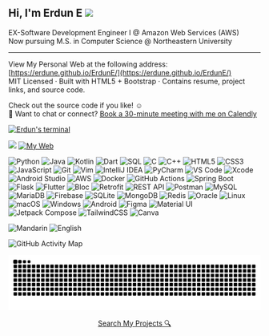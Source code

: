 ## Hi, I'm Erdun E <img src="https://raw.githubusercontent.com/MartinHeinz/MartinHeinz/master/wave.gif" width="30px"> 
EX-Software Development Engineer I @ Amazon Web Services (AWS)  
Now pursuing M.S. in Computer Science @ Northeastern University

---
View My Personal Web at the following address: [https://erdune.github.io/ErdunE/](https://erdune.github.io/ErdunE/)  
MIT Licensed · Built with HTML5 + Bootstrap · Contains resume, project links, and source code. 

Check out the source code if you like! ☺  
📅 Want to chat or connect? [Book a 30-minute meeting with me on Calendly](https://calendly.com/e-e-northeastern/30min)  

[![Erdun's terminal](https://readme-typing-svg.herokuapp.com?font=Fira+Code&duration=2000&pause=1000&color=F7F7F7&background=000000&width=500&lines=Hi+I'm+Erdun;Welcome+to+my+github;Let's+build+something+cool)](https://github.com/ErdunE)

<!-- ![Hello](https://img.shields.io/badge/Hello%20World!-I'm%20Erdun-brightgreen?style=for-the-badge) -->

![](https://komarev.com/ghpvc/?username=ErdunE&style=flat-square)
[![My Web](https://img.shields.io/badge/Portfolio-ErdunE.github.io-informational?style=flat&logo=githubpages&logoColor=white&color=blue)](https://erdune.github.io/ErdunE/)

![Python](https://img.shields.io/badge/Python-3776AB?style=flat&logo=python&logoColor=white)
![Java](https://img.shields.io/badge/Java-007396?style=flat&logo=java&logoColor=white)
![Kotlin](https://img.shields.io/badge/Kotlin-0095D5?style=flat&logo=kotlin&logoColor=white)
![Dart](https://img.shields.io/badge/Dart-0175C2?style=flat&logo=dart&logoColor=white)
![SQL](https://img.shields.io/badge/SQL-4479A1?style=flat&logo=postgresql&logoColor=white)
![C](https://img.shields.io/badge/C-00599C?style=flat&logo=c&logoColor=white)
![C++](https://img.shields.io/badge/C++-00599C?style=flat&logo=cplusplus&logoColor=white)
![HTML5](https://img.shields.io/badge/HTML5-E34F26?style=flat&logo=html5&logoColor=white)
![CSS3](https://img.shields.io/badge/CSS3-1572B6?style=flat&logo=css3&logoColor=white)
![JavaScript](https://img.shields.io/badge/JavaScript-F7DF1E?style=flat&logo=javascript&logoColor=black)
![Git](https://img.shields.io/badge/Git-F05032?style=flat&logo=git&logoColor=white)
![Vim](https://img.shields.io/badge/Vim-019733?style=flat&logo=vim&logoColor=white)
![IntelliJ IDEA](https://img.shields.io/badge/IntelliJ_IDEA-000000?style=flat&logo=intellijidea&logoColor=white)
![PyCharm](https://img.shields.io/badge/PyCharm-000000?style=flat&logo=pycharm&logoColor=white)
![VS Code](https://img.shields.io/badge/VS_Code-007ACC?style=flat&logo=visual-studio-code&logoColor=white)
![Xcode](https://img.shields.io/badge/Xcode-147EFB?style=flat&logo=xcode&logoColor=white)
![Android Studio](https://img.shields.io/badge/Android_Studio-3DDC84?style=flat&logo=android-studio&logoColor=white)
![AWS](https://img.shields.io/badge/AWS-232F3E?style=flat&logo=amazon-aws&logoColor=white)
![Docker](https://img.shields.io/badge/Docker-2496ED?style=flat&logo=docker&logoColor=white)
![GitHub Actions](https://img.shields.io/badge/GitHub_Actions-2088FF?style=flat&logo=github-actions&logoColor=white)
![Spring Boot](https://img.shields.io/badge/Spring_Boot-6DB33F?style=flat&logo=spring-boot&logoColor=white)
![Flask](https://img.shields.io/badge/Flask-000000?style=flat&logo=flask&logoColor=white)
![Flutter](https://img.shields.io/badge/Flutter-02569B?style=flat&logo=flutter&logoColor=white)
![Bloc](https://img.shields.io/badge/Bloc-6A1B9A?style=flat&logo=flutter&logoColor=white)
![Retrofit](https://img.shields.io/badge/Retrofit-009688?style=flat&logo=android&logoColor=white)
![REST API](https://img.shields.io/badge/REST_API-000000?style=flat&logo=json&logoColor=white)
![Postman](https://img.shields.io/badge/Postman-FF6C37?style=flat&logo=postman&logoColor=white)
![MySQL](https://img.shields.io/badge/MySQL-4479A1?style=flat&logo=mysql&logoColor=white)
![MariaDB](https://img.shields.io/badge/MariaDB-003545?style=flat&logo=mariadb&logoColor=white)
![Firebase](https://img.shields.io/badge/Firebase-FFCA28?style=flat&logo=firebase&logoColor=white)
![SQLite](https://img.shields.io/badge/SQLite-003B57?style=flat&logo=sqlite&logoColor=white)
![MongoDB](https://img.shields.io/badge/MongoDB-47A248?style=flat&logo=mongodb&logoColor=white)
![Redis](https://img.shields.io/badge/Redis-DC382D?style=flat&logo=redis&logoColor=white)
![Oracle](https://img.shields.io/badge/Oracle-F80000?style=flat&logo=oracle&logoColor=white)
![Linux](https://img.shields.io/badge/Linux-FCC624?style=flat&logo=linux&logoColor=black)
![macOS](https://img.shields.io/badge/macOS-000000?style=flat&logo=apple&logoColor=white)
![Windows](https://img.shields.io/badge/Windows-0078D6?style=flat&logo=windows&logoColor=white)
![Android](https://img.shields.io/badge/Android-3DDC84?style=flat&logo=android&logoColor=white)
![Figma](https://img.shields.io/badge/Figma-F24E1E?style=flat&logo=figma&logoColor=white)
![Material UI](https://img.shields.io/badge/Material_UI-0081CB?style=flat&logo=mui&logoColor=white)
![Jetpack Compose](https://img.shields.io/badge/Jetpack_Compose-4285F4?style=flat&logo=jetpack-compose&logoColor=white)
![TailwindCSS](https://img.shields.io/badge/Tailwind_CSS-06B6D4?style=flat&logo=tailwind-css&logoColor=white)
![Canva](https://img.shields.io/badge/Canva-00C4CC?style=flat&logo=canva&logoColor=white)

![Mandarin](https://img.shields.io/badge/🇨🇳%20Mandarin-Native-red?style=flat&logo=googletranslate&logoColor=white)
![English](https://img.shields.io/badge/🇺🇸%20English-Fluent-blue?style=flat&logo=googletranslate&logoColor=white)


![GitHub Activity Map](https://github-profile-summary-cards.vercel.app/api/cards/profile-details?username=ErdunE&theme=github_dark)

<p>
  <img src="https://github.com/ErdunE/ErdunE/blob/output/github-snake-dark.svg?palette=github-dark" width="715" alt="GitHub Snake">
</p>

<!-- [![LeetCode Stats](https://leetcard.jacoblin.cool/ErdunE?theme=dark&font=Fira+Code)](https://leetcode.com/yourUsername) -->

<!-- ![Snake gif dark](https://raw.githubusercontent.com/ErdunE/ErdunE/output/github-snake-dark.svg?palette=github-dark) -->

<p align="center">
  <a href="https://github.com/search?q=user:ErdunE+">Search My Projects 🔍</a>
</p>

